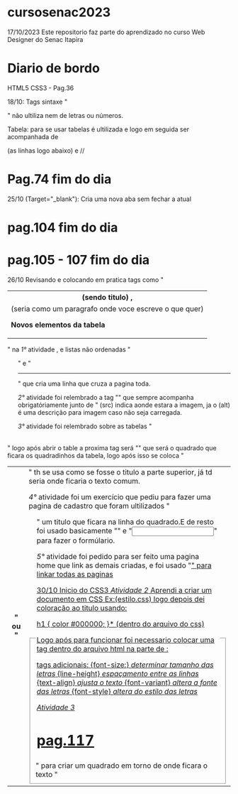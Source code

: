 # cursosenac2023

17/10/2023 Este repositorio faz parte do aprendizado no curso Web Designer do Senac Itapira

# Diario de bordo
HTML5 CSS3 - Pag.36

18/10:
Tags sintaxe "<dl></dl> <dt></dt> <dd></dd>" não ultiliza nem de letras ou números.

Tabela: para se usar tabelas é ultilizada <table> e logo em seguida ser acompanhada de
<th>(sendo titulo) , <tr>(as linhas logo abaixo) e <td>(seria como um paragrafo onde voce escreve o que quer)

**Novos elementos da tabela**
<thead>/<tfoot>/<tbody>

# Pag.74 fim do dia

25/10
(Target="_blank"): Cria uma nova aba sem fechar a atual

# pag.104 fim do dia

# pag.105 - 107 fim do dia

26/10
Revisando e colocando em pratica tags como "<table>" na *1°* atividade
, e listas não ordenadas "<ul>" e "<hr>" que cria uma linha que cruza a pagina toda.

*2°* atividade foi relembrado a tag "<img>" que sempre acompanha obrigatóriamente junto de
"<img src="" alt=""> (src) indica aonde estara a imagem, ja o (alt) é uma descrição para imagem
caso não seja carregada.

*3°* atividade foi relembrado sobre as tabelas "<table>" logo após abrir o table a proxima tag 
será "<tr>" que será o quadrado que ficara os quadradinhos da tabela, logo após isso se coloca
"<th>" ou "<td>" th se usa como se fosse o titulo a parte superior, já td seria onde ficaria o
texto comum.

*4°* atividade foi um exercício que pediu para fazer uma pagina de cadastro que foram ultilizados
"<fieldset>" para criar um quadrado em torno de onde ficara o texto "<legend>" um titulo que ficara
na linha do quadrado.E de resto foi usado basicamente "<label>" e "<input>" para fazer o formúlario.

*5°* atividade foi pedido para ser feito uma pagina home que link as demais criadas, e foi usado
"<a href="">" para linkar todas as paginas

30/10
Inicio do CSS3
*Atividade 2*
Aprendi a criar um documento em CSS Ex:(estilo.css)
logo depois dei coloração ao titulo usando:

h1 {
    color #000000;
}* (dentro do arquivo do css)

Logo após para funcionar foi necessario colocar
uma tag dentro do arquivo html na parte de <head>:

<link href="estilos.css" rel="stylesheet"type="text/css">

tags adicionais:
{font-size:} *determinar tamanho das letras*
{line-height} *espaçamento entre as linhas*
{text-align} *ajusta o texto*
{font-variant} *altera a fonte das letras*
{font-style} *altera do estilo das letras*

*Atividade 3*

# pag.117 



